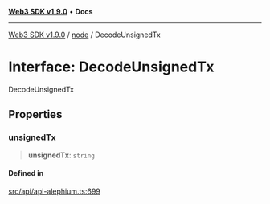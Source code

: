 [**Web3 SDK v1.9.0**](../../../README.md) • **Docs**

***

[Web3 SDK v1.9.0](../../../globals.md) / [node](../README.md) / DecodeUnsignedTx

# Interface: DecodeUnsignedTx

DecodeUnsignedTx

## Properties

### unsignedTx

> **unsignedTx**: `string`

#### Defined in

[src/api/api-alephium.ts:699](https://github.com/Mystic-Nayy/alephium-web3/blob/c1afd789a197ce5fe21f08c2965942090157c33d/packages/web3/src/api/api-alephium.ts#L699)
